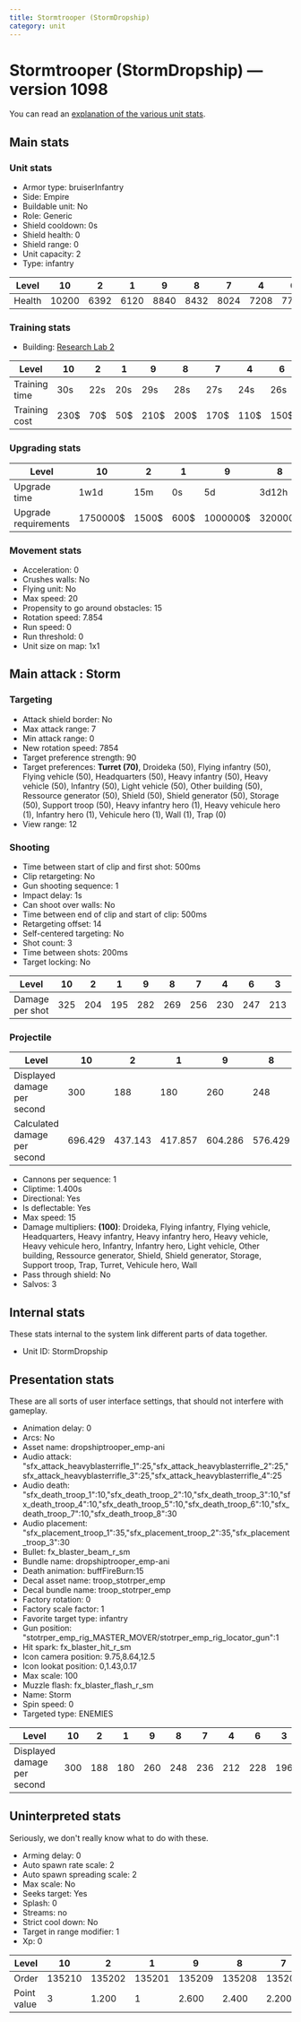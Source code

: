 ```yaml
---
title: Stormtrooper (StormDropship)
category: unit
---
```


# Stormtrooper (StormDropship) — version 1098

You can read an [explanation  of the various unit stats](unitexplained.md).

## Main stats

### Unit stats

  * Armor type: bruiserInfantry
  * Side: Empire
  * Buildable unit: No
  * Role: Generic
  * Shield cooldown: 0s
  * Shield health: 0
  * Shield range: 0
  * Unit capacity: 2
  * Type: infantry

|Level |10   |2   |1   |9   |8   |7   |4   |6   |3   |5   |
|------|-----|----|----|----|----|----|----|----|----|----|
|Health|10200|6392|6120|8840|8432|8024|7208|7752|6664|7480|


### Training stats

  * Building: [Research Lab 2](empireOffenseLab.html)

|Level        |10  |2  |1  |9   |8   |7   |4   |6   |3  |5   |
|-------------|----|---|---|----|----|----|----|----|---|----|
|Training time|30s |22s|20s|29s |28s |27s |24s |26s |23s|25s |
|Training cost|230$|70$|50$|210$|200$|170$|110$|150$|90$|130$|


### Upgrading stats

|Level               |10      |2    |1   |9       |8      |7      |4     |6      |3    |5     |
|--------------------|--------|-----|----|--------|-------|-------|------|-------|-----|------|
|Upgrade time        |1w1d    |15m  |0s  |5d      |3d12h  |2d     |3h30m |1d     |1h   |8h    |
|Upgrade requirements|1750000$|1500$|600$|1000000$|320000$|160000$|12500$|100000$|4000$|25000$|


### Movement stats

  * Acceleration: 0
  * Crushes walls: No
  * Flying unit: No
  * Max speed: 20
  * Propensity to go around obstacles: 15
  * Rotation speed: 7.854
  * Run speed: 0
  * Run threshold: 0
  * Unit size on map: 1x1

## Main attack : Storm

### Targeting

  * Attack shield border: No
  * Max attack range: 7
  * Min attack range: 0
  * New rotation speed: 7854
  * Target preference strength: 90
  * Target preferences: **Turret (70)**, Droideka (50), Flying infantry (50), Flying vehicle (50), Headquarters (50), Heavy infantry (50), Heavy vehicle (50), Infantry (50), Light vehicle (50), Other building (50), Ressource generator (50), Shield (50), Shield generator (50), Storage (50), Support troop (50), Heavy infantry hero (1), Heavy vehicule hero (1), Infantry hero (1), Vehicule hero (1), Wall (1), Trap (0)
  * View range: 12

### Shooting

  * Time between start of clip and first shot: 500ms
  * Clip retargeting: No
  * Gun shooting sequence: 1
  * Impact delay: 1s
  * Can shoot over walls: No
  * Time between end of clip and start of clip: 500ms
  * Retargeting offset: 14
  * Self-centered targeting: No
  * Shot count: 3
  * Time between shots: 200ms
  * Target locking: No

|Level          |10 |2  |1  |9  |8  |7  |4  |6  |3  |5  |
|---------------|---|---|---|---|---|---|---|---|---|---|
|Damage per shot|325|204|195|282|269|256|230|247|213|239|


### Projectile

|Level                       |10     |2      |1      |9      |8      |7      |4      |6      |3      |5      |
|----------------------------|-------|-------|-------|-------|-------|-------|-------|-------|-------|-------|
|Displayed damage per second |300    |188    |180    |260    |248    |236    |212    |228    |196    |220    |
|Calculated damage per second|696.429|437.143|417.857|604.286|576.429|548.571|492.857|529.286|456.429|512.143|


  * Cannons per sequence: 1
  * Cliptime: 1.400s
  * Directional: Yes
  * Is deflectable: Yes
  * Max speed: 15
  * Damage multipliers: **(100)**: Droideka, Flying infantry, Flying vehicle, Headquarters, Heavy infantry, Heavy infantry hero, Heavy vehicle, Heavy vehicule hero, Infantry, Infantry hero, Light vehicle, Other building, Ressource generator, Shield, Shield generator, Storage, Support troop, Trap, Turret, Vehicule hero, Wall
  * Pass through shield: No
  * Salvos: 3

## Internal stats

These stats internal to the system link different parts of data together.

  * Unit ID: StormDropship

## Presentation stats

These are all sorts of user interface settings, that should not interfere with gameplay.

  * Animation delay: 0
  * Arcs: No
  * Asset name: dropshiptrooper_emp-ani
  * Audio attack: "sfx_attack_heavyblasterrifle_1":25,"sfx_attack_heavyblasterrifle_2":25,"sfx_attack_heavyblasterrifle_3":25,"sfx_attack_heavyblasterrifle_4":25
  * Audio death: "sfx_death_troop_1":10,"sfx_death_troop_2":10,"sfx_death_troop_3":10,"sfx_death_troop_4":10,"sfx_death_troop_5":10,"sfx_death_troop_6":10,"sfx_death_troop_7":10,"sfx_death_troop_8":30
  * Audio placement: "sfx_placement_troop_1":35,"sfx_placement_troop_2":35,"sfx_placement_troop_3":30
  * Bullet: fx_blaster_beam_r_sm
  * Bundle name: dropshiptrooper_emp-ani
  * Death animation: buffFireBurn:15
  * Decal asset name: troop_stotrper_emp
  * Decal bundle name: troop_stotrper_emp
  * Factory rotation: 0
  * Factory scale factor: 1
  * Favorite target type: infantry
  * Gun position: "stotrper_emp_rig_MASTER_MOVER/stotrper_emp_rig_locator_gun":1
  * Hit spark: fx_blaster_hit_r_sm
  * Icon camera position: 9.75,8.64,12.5
  * Icon lookat position: 0,1.43,0.17
  * Max scale: 100
  * Muzzle flash: fx_blaster_flash_r_sm
  * Name: Storm
  * Spin speed: 0
  * Targeted type: ENEMIES

|Level                      |10 |2  |1  |9  |8  |7  |4  |6  |3  |5  |
|---------------------------|---|---|---|---|---|---|---|---|---|---|
|Displayed damage per second|300|188|180|260|248|236|212|228|196|220|


## Uninterpreted stats

Seriously, we don't really know what to do with these.

  * Arming delay: 0
  * Auto spawn rate scale: 2
  * Auto spawn spreading scale: 2
  * Max scale: No
  * Seeks target: Yes
  * Splash: 0
  * Streams: no
  * Strict cool down: No
  * Target in range modifier: 1
  * Xp: 0

|Level      |10    |2     |1     |9     |8     |7     |4     |6     |3     |5     |
|-----------|------|------|------|------|------|------|------|------|------|------|
|Order      |135210|135202|135201|135209|135208|135207|135204|135206|135203|135205|
|Point value|3     |1.200 |1     |2.600 |2.400 |2.200 |1.600 |2     |1.400 |1.800 |


